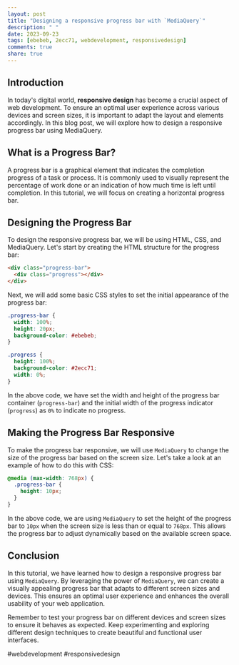 ```yaml
---
layout: post
title: "Designing a responsive progress bar with `MediaQuery`"
description: " "
date: 2023-09-23
tags: [ebebeb, 2ecc71, webdevelopment, responsivedesign]
comments: true
share: true
---
```


## Introduction

In today's digital world, **responsive design** has become a crucial aspect of web development. To ensure an optimal user experience across various devices and screen sizes, it is important to adapt the layout and elements accordingly. In this blog post, we will explore how to design a responsive progress bar using MediaQuery.

## What is a Progress Bar?

A progress bar is a graphical element that indicates the completion progress of a task or process. It is commonly used to visually represent the percentage of work done or an indication of how much time is left until completion. In this tutorial, we will focus on creating a horizontal progress bar.

## Designing the Progress Bar

To design the responsive progress bar, we will be using HTML, CSS, and MediaQuery. Let's start by creating the HTML structure for the progress bar:

```html
<div class="progress-bar">
  <div class="progress"></div>
</div>
```

Next, we will add some basic CSS styles to set the initial appearance of the progress bar:

```css
.progress-bar {
  width: 100%;
  height: 20px;
  background-color: #ebebeb;
}

.progress {
  height: 100%;
  background-color: #2ecc71;
  width: 0%;
}
```

In the above code, we have set the width and height of the progress bar container (`progress-bar`) and the initial width of the progress indicator (`progress`) as `0%` to indicate no progress.

## Making the Progress Bar Responsive

To make the progress bar responsive, we will use `MediaQuery` to change the size of the progress bar based on the screen size. Let's take a look at an example of how to do this with CSS:

```css
@media (max-width: 768px) {
  .progress-bar {
    height: 10px;
  }
}
```

In the above code, we are using `MediaQuery` to set the height of the progress bar to `10px` when the screen size is less than or equal to `768px`. This allows the progress bar to adjust dynamically based on the available screen space.

## Conclusion

In this tutorial, we have learned how to design a responsive progress bar using `MediaQuery`. By leveraging the power of `MediaQuery`, we can create a visually appealing progress bar that adapts to different screen sizes and devices. This ensures an optimal user experience and enhances the overall usability of your web application.

Remember to test your progress bar on different devices and screen sizes to ensure it behaves as expected. Keep experimenting and exploring different design techniques to create beautiful and functional user interfaces.

#webdevelopment #responsivedesign
